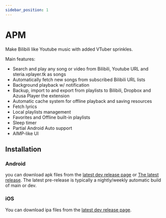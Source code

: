 ```yaml
---
sidebar_position: 1
---
```


# APM

Make Bilibili like Youtube music with added VTuber sprinkles.

Main features:

- Search and play any song or video from Bilibili, Youtube URL and steria.vplayer.tk as songs
- Automatically fetch new songs from subscribed Bilibili URL lists
- Background playback w/ notification
- Backup, import to and export from playlists to Bilibili, Dropbox and Azusa Player the extension
- Automatic cache system for offline playback and saving resources
- Fetch lyrics
- Local playlists management
- Favorites and Offline built-in playlists
- Sleep timer
- Partial Android Auto support
- AIMP-like UI

## Installation

### Android

you can download apk files from the [latest dev release page](https://github.com/lovegaoshi/azusa-player-mobile/releases) or [The latest release](https://github.com/lovegaoshi/azusa-player-mobile/releases/latest). The latest pre-release is typically a nightly/weekly automatic build of main or dev.

### iOS

You can download ipa files from the [latest dev release page](https://github.com/lovegaoshi/azusa-player-mobile/releases).
